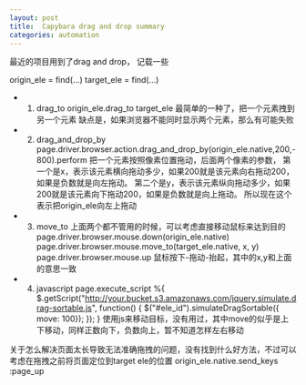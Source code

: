 ```yaml
---
layout: post
title:  Capybara drag and drop summary
categories: automation
---
```



最近的项目用到了drag and drop， 记载一些

origin_ele = find(...)
target_ele = find(...)

- 1.  drag_to
origin_ele.drag_to target_ele
最简单的一种了，把一个元素拽到另一个元素
缺点是，如果浏览器不能同时显示两个元素，那么有可能失败

- 2.  drag_and_drop_by
page.driver.browser.action.drag_and_drop_by(origin_ele.native,200,-800).perform
把一个元素按照像素位置拖动，后面两个像素的参数， 第一个是x，表示该元素横向拖动多少，如果200就是该元素向右拖动200，如果是负数就是向左拖动。
第二个是y，表示该元素纵向拖动多少，如果200就是该元素向下拖动200，如果是负数就是向上拖动。
所以现在这个表示把origin_ele向左上拖动


- 3.  move_to
上面两个都不管用的时候，可以考虑直接移动鼠标来达到目的
page.driver.browser.mouse.down(origin_ele.native)
page.driver.browser.mouse.move_to(target_ele.native, x, y)
page.driver.browser.mouse.up
鼠标按下-拖动-抬起，其中的x,y和上面的意思一致

- 4.  javascript
page.execute_script %{
   $.getScript("http://your.bucket.s3.amazonaws.com/jquery.simulate.drag-sortable.js", function() {
   $("#ele_id").simulateDragSortable({ move: 100});
  });
}
使用js来移动目标，没有用过，其中move的似乎是上下移动，同样正数向下，负数向上，暂不知道怎样左右移动

关于怎么解决页面太长导致无法准确拖拽的问题，没有找到什么好方法，不过可以考虑在拖拽之前将页面定位到target ele的位置
origin_ele.native.send_keys :page_up


